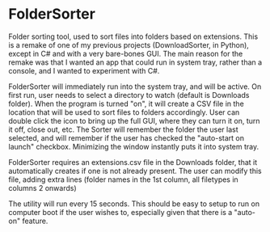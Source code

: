 # FolderSorter

Folder sorting tool, used to sort files into folders based on extensions. This is a remake of one of my previous projects (DownloadSorter, in Python), except in C# and with a very bare-bones GUI. The main reason for the remake was that I wanted an app that could run in system tray, rather than a console, and I wanted to experiment with C#.

FolderSorter will immediately run into the system tray, and will be active. On first run, user needs to select a directory to watch (default is Downloads folder). When the program is turned "on", it will create a CSV file in the location that will be used to sort files to folders accordingly. User can double click the icon to bring up the full GUI, where they can turn it on, turn it off, close out, etc. The Sorter will remember the folder the user last selected, and will remember if the user has checked the "auto-start on launch" checkbox. Minimizing the window instantly puts it into system tray.

FolderSorter requires an extensions.csv file in the Downloads folder, that it automatically creates if one is not already present. The user can modify this file, adding extra lines (folder names in the 1st column, all filetypes in columns 2 onwards)

The utility will run every 15 seconds.
This should be easy to setup to run on computer boot if the user wishes to, especially given that there is a "auto-on" feature.
